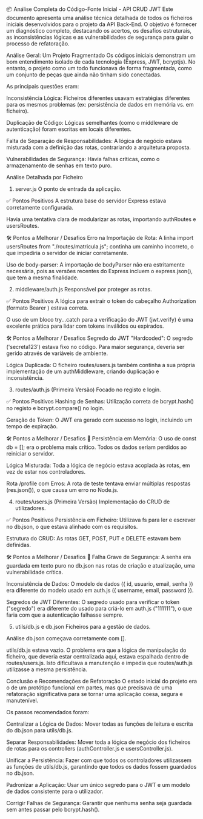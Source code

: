 📦 Análise Completa do Código-Fonte Inicial - API CRUD JWT
Este documento apresenta uma análise técnica detalhada de todos os ficheiros iniciais desenvolvidos para o projeto da API Back-End. O objetivo é fornecer um diagnóstico completo, destacando os acertos, os desafios estruturais, as inconsistências lógicas e as vulnerabilidades de segurança para guiar o processo de refatoração.

Análise Geral: Um Projeto Fragmentado
Os códigos iniciais demonstram um bom entendimento isolado de cada tecnologia (Express, JWT, bcryptjs). No entanto, o projeto como um todo funcionava de forma fragmentada, como um conjunto de peças que ainda não tinham sido conectadas.

As principais questões eram:

Inconsistência Lógica: Ficheiros diferentes usavam estratégias diferentes para os mesmos problemas (ex: persistência de dados em memória vs. em ficheiro).

Duplicação de Código: Lógicas semelhantes (como o middleware de autenticação) foram escritas em locais diferentes.

Falta de Separação de Responsabilidades: A lógica de negócio estava misturada com a definição das rotas, contrariando a arquitetura proposta.

Vulnerabilidades de Segurança: Havia falhas críticas, como o armazenamento de senhas em texto puro.

Análise Detalhada por Ficheiro
1. server.js
O ponto de entrada da aplicação.

✅ Pontos Positivos
A estrutura base do servidor Express estava corretamente configurada.

Havia uma tentativa clara de modularizar as rotas, importando authRoutes e usersRoutes.

🛠️ Pontos a Melhorar / Desafios
Erro na Importação de Rota: A linha import usersRoutes from "./routes/matricula.js"; continha um caminho incorreto, o que impediria o servidor de iniciar corretamente.

Uso de body-parser: A importação de bodyParser não era estritamente necessária, pois as versões recentes do Express incluem o express.json(), que tem a mesma finalidade.

2. middleware/auth.js
Responsável por proteger as rotas.

✅ Pontos Positivos
A lógica para extrair o token do cabeçalho Authorization (formato Bearer <token>) estava correta.

O uso de um bloco try...catch para a verificação do JWT (jwt.verify) é uma excelente prática para lidar com tokens inválidos ou expirados.

🛠️ Pontos a Melhorar / Desafios
Segredo do JWT "Hardcoded": O segredo ('secreta123') estava fixo no código. Para maior segurança, deveria ser gerido através de variáveis de ambiente.

Lógica Duplicada: O ficheiro routes/users.js também continha a sua própria implementação de um authMiddleware, criando duplicação e inconsistência.

3. routes/auth.js (Primeira Versão)
Focado no registo e login.

✅ Pontos Positivos
Hashing de Senhas: Utilização correta de bcrypt.hash() no registo e bcrypt.compare() no login.

Geração de Token: O JWT era gerado com sucesso no login, incluindo um tempo de expiração.

🛠️ Pontos a Melhorar / Desafios
🚨 Persistência em Memória: O uso de const db = []; era o problema mais crítico. Todos os dados seriam perdidos ao reiniciar o servidor.

Lógica Misturada: Toda a lógica de negócio estava acoplada às rotas, em vez de estar nos controladores.

Rota /profile com Erros: A rota de teste tentava enviar múltiplas respostas (res.json()), o que causa um erro no Node.js.

4. routes/users.js (Primeira Versão)
Implementação do CRUD de utilizadores.

✅ Pontos Positivos
Persistência em Ficheiro: Utilizava fs para ler e escrever no db.json, o que estava alinhado com os requisitos.

Estrutura do CRUD: As rotas GET, POST, PUT e DELETE estavam bem definidas.

🛠️ Pontos a Melhorar / Desafios
🚨 Falha Grave de Segurança: A senha era guardada em texto puro no db.json nas rotas de criação e atualização, uma vulnerabilidade crítica.

Inconsistência de Dados: O modelo de dados ({ id, usuario, email, senha }) era diferente do modelo usado em auth.js ({ username, email, password }).

Segredos de JWT Diferentes: O segredo usado para verificar o token ("segredo") era diferente do usado para criá-lo em auth.js ("111111"), o que faria com que a autenticação falhasse sempre.

5. utils/db.js e db.json
Ficheiros para a gestão de dados.

Análise
db.json começava corretamente com [].

utils/db.js estava vazio. O problema era que a lógica de manipulação do ficheiro, que deveria estar centralizada aqui, estava espalhada dentro de routes/users.js. Isto dificultava a manutenção e impedia que routes/auth.js utilizasse a mesma persistência.

Conclusão e Recomendações de Refatoração
O estado inicial do projeto era o de um protótipo funcional em partes, mas que precisava de uma refatoração significativa para se tornar uma aplicação coesa, segura e manutenível.

Os passos recomendados foram:

Centralizar a Lógica de Dados: Mover todas as funções de leitura e escrita do db.json para utils/db.js.

Separar Responsabilidades: Mover toda a lógica de negócio dos ficheiros de rotas para os controllers (authController.js e usersController.js).

Unificar a Persistência: Fazer com que todos os controladores utilizassem as funções de utils/db.js, garantindo que todos os dados fossem guardados no db.json.

Padronizar a Aplicação: Usar um único segredo para o JWT e um modelo de dados consistente para o utilizador.

Corrigir Falhas de Segurança: Garantir que nenhuma senha seja guardada sem antes passar pelo bcrypt.hash().